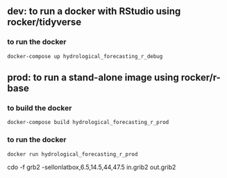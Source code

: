 ## dev: to run a docker with RStudio using rocker/tidyverse

### to run the docker
<pre><code>docker-compose up hydrological_forecasting_r_debug</code></pre>

## prod: to run a stand-alone image using rocker/r-base

### to build the docker
<pre><code>docker-compose build hydrological_forecasting_r_prod</code></pre>

### to run the docker
<pre><code>docker run hydrological_forecasting_r_prod</code></pre> 

cdo -f grb2 -sellonlatbox,6.5,14.5,44,47.5 in.grib2 out.grib2